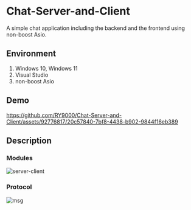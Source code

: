 # Chat-Server-and-Client

A simple chat application including the backend and the frontend using non-boost Asio.

## Environment

1. Windows 10, Windows 11
2. Visual Studio
3. non-boost Asio

## Demo
https://github.com/RY9000/Chat-Server-and-Client/assets/92776817/20c57840-7bf8-4438-b902-9844f16eb389

## Description

### Modules

![server-client](https://github.com/RY9000/Chat-Server-and-Client-/assets/92776817/23e1ad01-83e1-420c-ab2e-f94901575d4d)

### Protocol

![msg](https://github.com/RY9000/Chat-Server-and-Client-/assets/92776817/3e33b4fb-f0b1-435b-a628-36c175f70b89)
